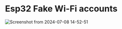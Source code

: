 # Esp32   Fake Wi-Fi accounts

![Screenshot from 2024-07-08 14-52-51](https://github.com/MartinHovhannisyan/Esp32/assets/141730221/9cde23c9-b61b-4098-9882-55f149285550)
